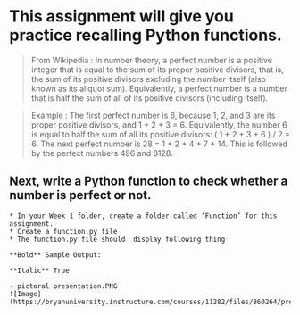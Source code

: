 # This assignment will give you practice recalling Python functions.

> From Wikipedia : In number theory, a perfect number is a positive integer that is equal to the sum of its proper positive divisors, that is, the sum of its positive divisors excluding the number itself (also known as its aliquot sum). Equivalently, a perfect number is a number that is half the sum of all of its positive divisors (including itself).

> Example : The first perfect number is 6, because 1, 2, and 3 are its proper positive divisors, and 1 + 2 + 3 = 6. Equivalently, the number 6 is equal to half the sum of all its positive divisors: ( 1 + 2 + 3 + 6 ) / 2 = 6. The next perfect number is 28 = 1 + 2 + 4 + 7 + 14. This is followed by the perfect numbers 496 and 8128. 


## Next, write a Python function to check whether a number is perfect or not. 

    * In your Week 1 folder, create a folder called ‘Function’ for this assignment.
    * Create a function.py file
    * The function.py file should  display following thing
    
    **Bold** Sample Output: 

    **Italic** True

    - pictoral presentation.PNG
    ![Image](https://bryanuniversity.instructure.com/courses/11282/files/860264/preview)